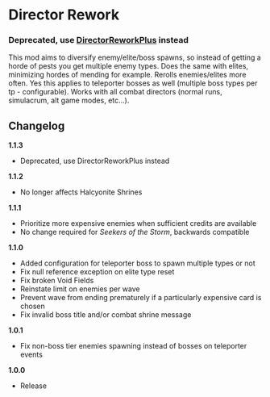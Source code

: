 # Director Rework

### Deprecated, use [DirectorReworkPlus](https://thunderstore.io/package/score/DirectorReworkPlus/) instead

This mod aims to diversify enemy/elite/boss spawns, so instead of getting a horde of pests you get multiple enemy types. Does the same with elites, minimizing hordes of mending for example. Rerolls enemies/elites more often. Yes this applies to teleporter bosses as well (multiple boss types per tp - configurable). Works with all combat directors (normal runs, simulacrum, alt game modes, etc...).

## Changelog

**1.1.3**

- Deprecated, use DirectorReworkPlus instead

**1.1.2**

- No longer affects Halcyonite Shrines

**1.1.1**

- Prioritize more expensive enemies when sufficient credits are available
- No change required for _Seekers of the Storm_, backwards compatible

**1.1.0**

- Added configuration for teleporter boss to spawn multiple types or not
- Fix null reference exception on elite type reset
- Fix broken Void Fields
- Reinstate limit on enemies per wave
- Prevent wave from ending prematurely if a particularly expensive card is chosen
- Fix invalid boss title and/or combat shrine message

**1.0.1**

- Fix non-boss tier enemies spawning instead of bosses on teleporter events

**1.0.0**

- Release
